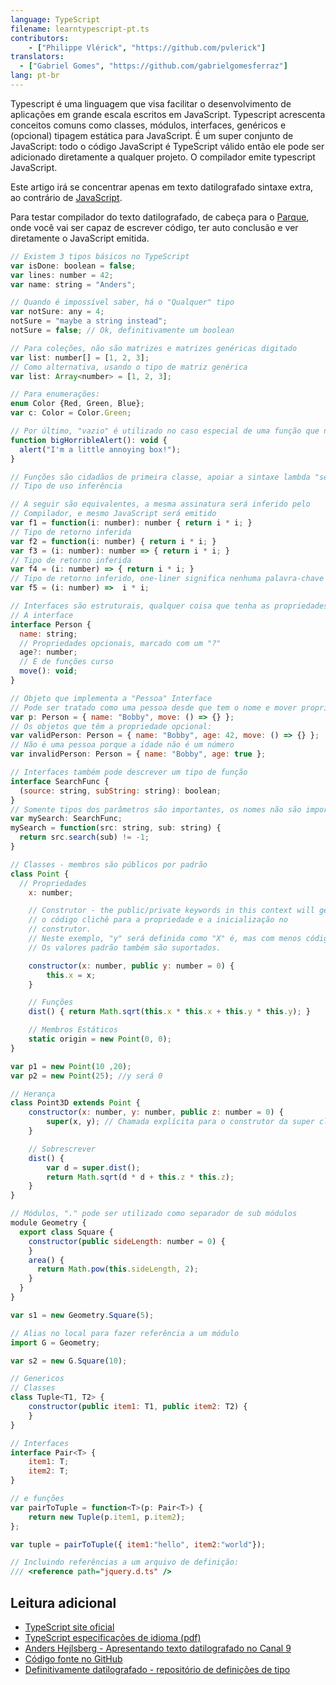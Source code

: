 ```yaml
---
language: TypeScript
filename: learntypescript-pt.ts
contributors:
    - ["Philippe Vlérick", "https://github.com/pvlerick"]
translators:
  - ["Gabriel Gomes", "https://github.com/gabrielgomesferraz"]
lang: pt-br
---
```


Typescript é uma linguagem que visa facilitar o desenvolvimento de aplicações em grande escala escritos em JavaScript.
Typescript acrescenta conceitos comuns como classes, módulos, interfaces, genéricos e (opcional) tipagem estática para JavaScript.
É um super conjunto de JavaScript: todo o código JavaScript é TypeScript válido então ele pode ser adicionado diretamente a qualquer projeto. O compilador emite typescript JavaScript.

Este artigo irá se concentrar apenas em texto datilografado sintaxe extra, ao contrário de [JavaScript](javascript-pt.html.markdown).

Para testar compilador do texto datilografado, de cabeça para o [Parque](http://www.typescriptlang.org/Playground), onde você vai ser capaz de escrever código, ter auto conclusão e ver diretamente o JavaScript emitida.

```js
// Existem 3 tipos básicos no TypeScript
var isDone: boolean = false;
var lines: number = 42;
var name: string = "Anders";

// Quando é impossível saber, há o "Qualquer" tipo
var notSure: any = 4;
notSure = "maybe a string instead";
notSure = false; // Ok, definitivamente um boolean

// Para coleções, não são matrizes e matrizes genéricas digitado
var list: number[] = [1, 2, 3];
// Como alternativa, usando o tipo de matriz genérica
var list: Array<number> = [1, 2, 3];

// Para enumerações:
enum Color {Red, Green, Blue};
var c: Color = Color.Green;

// Por último, "vazio" é utilizado no caso especial de uma função que não retorna nada
function bigHorribleAlert(): void {
  alert("I'm a little annoying box!");
}

// Funções são cidadãos de primeira classe, apoiar a sintaxe lambda "seta gordura" e
// Tipo de uso inferência

// A seguir são equivalentes, a mesma assinatura será inferido pelo
// Compilador, e mesmo JavaScript será emitido
var f1 = function(i: number): number { return i * i; }
// Tipo de retorno inferida
var f2 = function(i: number) { return i * i; }
var f3 = (i: number): number => { return i * i; }
// Tipo de retorno inferida
var f4 = (i: number) => { return i * i; }
// Tipo de retorno inferido, one-liner significa nenhuma palavra-chave retorno necessário
var f5 = (i: number) =>  i * i;

// Interfaces são estruturais, qualquer coisa que tenha as propriedades é compatível com
// A interface
interface Person {
  name: string;
  // Propriedades opcionais, marcado com um "?"
  age?: number;
  // E de funções curso
  move(): void;
}

// Objeto que implementa a "Pessoa" Interface
// Pode ser tratado como uma pessoa desde que tem o nome e mover propriedades
var p: Person = { name: "Bobby", move: () => {} };
// Os objetos que têm a propriedade opcional:
var validPerson: Person = { name: "Bobby", age: 42, move: () => {} };
// Não é uma pessoa porque a idade não é um número
var invalidPerson: Person = { name: "Bobby", age: true };

// Interfaces também pode descrever um tipo de função
interface SearchFunc {
  (source: string, subString: string): boolean;
}
// Somente tipos dos parâmetros são importantes, os nomes não são importantes.
var mySearch: SearchFunc;
mySearch = function(src: string, sub: string) {
  return src.search(sub) != -1;
}

// Classes - membros são públicos por padrão
class Point {
  // Propriedades
    x: number;

    // Construtor - the public/private keywords in this context will generate
    // o código clichê para a propriedade e a inicialização no
    // construtor.
    // Neste exemplo, "y" será definida como "X" é, mas com menos código
    // Os valores padrão também são suportados.

    constructor(x: number, public y: number = 0) {
        this.x = x;
    }

    // Funções
    dist() { return Math.sqrt(this.x * this.x + this.y * this.y); }

    // Membros Estáticos
    static origin = new Point(0, 0);
}

var p1 = new Point(10 ,20);
var p2 = new Point(25); //y será 0

// Herança
class Point3D extends Point {
    constructor(x: number, y: number, public z: number = 0) {
        super(x, y); // Chamada explícita para o construtor da super classe é obrigatória
    }

    // Sobrescrever
    dist() {
        var d = super.dist();
        return Math.sqrt(d * d + this.z * this.z);
    }
}

// Módulos, "." pode ser utilizado como separador de sub módulos
module Geometry {
  export class Square {
    constructor(public sideLength: number = 0) {
    }
    area() {
      return Math.pow(this.sideLength, 2);
    }
  }
}

var s1 = new Geometry.Square(5);

// Alias no local para fazer referência a um módulo
import G = Geometry;

var s2 = new G.Square(10);

// Genericos
// Classes
class Tuple<T1, T2> {
    constructor(public item1: T1, public item2: T2) {
    }
}

// Interfaces
interface Pair<T> {
    item1: T;
    item2: T;
}

// e funções
var pairToTuple = function<T>(p: Pair<T>) {
    return new Tuple(p.item1, p.item2);
};

var tuple = pairToTuple({ item1:"hello", item2:"world"});

// Incluindo referências a um arquivo de definição:
/// <reference path="jquery.d.ts" />

```

## Leitura adicional
 * [TypeScript site oficial](http://www.typescriptlang.org/)
 * [TypeScript especificações de idioma (pdf)](http://go.microsoft.com/fwlink/?LinkId=267238)
 * [Anders Hejlsberg - Apresentando texto datilografado no Canal 9](http://channel9.msdn.com/posts/Anders-Hejlsberg-Introducing-TypeScript)
 * [Código fonte no GitHub](https://github.com/Microsoft/TypeScript)
 * [Definitivamente datilografado - repositório de definições de tipo](http://definitelytyped.org/)

